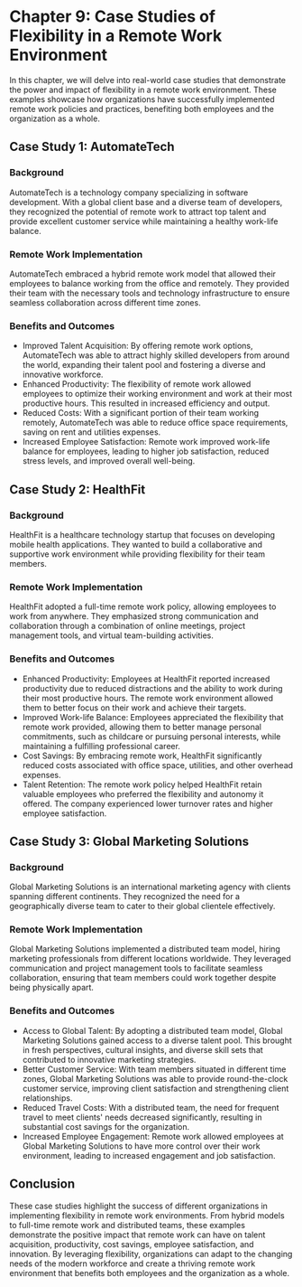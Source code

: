 # Chapter 9: Case Studies of Flexibility in a Remote Work Environment

In this chapter, we will delve into real-world case studies that demonstrate the power and impact of flexibility in a remote work environment. These examples showcase how organizations have successfully implemented remote work policies and practices, benefiting both employees and the organization as a whole.

## Case Study 1: AutomateTech

### Background

AutomateTech is a technology company specializing in software development. With a global client base and a diverse team of developers, they recognized the potential of remote work to attract top talent and provide excellent customer service while maintaining a healthy work-life balance.

### Remote Work Implementation

AutomateTech embraced a hybrid remote work model that allowed their employees to balance working from the office and remotely. They provided their team with the necessary tools and technology infrastructure to ensure seamless collaboration across different time zones.

### Benefits and Outcomes

- Improved Talent Acquisition: By offering remote work options, AutomateTech was able to attract highly skilled developers from around the world, expanding their talent pool and fostering a diverse and innovative workforce.
- Enhanced Productivity: The flexibility of remote work allowed employees to optimize their working environment and work at their most productive hours. This resulted in increased efficiency and output.
- Reduced Costs: With a significant portion of their team working remotely, AutomateTech was able to reduce office space requirements, saving on rent and utilities expenses.
- Increased Employee Satisfaction: Remote work improved work-life balance for employees, leading to higher job satisfaction, reduced stress levels, and improved overall well-being.

## Case Study 2: HealthFit

### Background

HealthFit is a healthcare technology startup that focuses on developing mobile health applications. They wanted to build a collaborative and supportive work environment while providing flexibility for their team members.

### Remote Work Implementation

HealthFit adopted a full-time remote work policy, allowing employees to work from anywhere. They emphasized strong communication and collaboration through a combination of online meetings, project management tools, and virtual team-building activities.

### Benefits and Outcomes

- Enhanced Productivity: Employees at HealthFit reported increased productivity due to reduced distractions and the ability to work during their most productive hours. The remote work environment allowed them to better focus on their work and achieve their targets.
- Improved Work-life Balance: Employees appreciated the flexibility that remote work provided, allowing them to better manage personal commitments, such as childcare or pursuing personal interests, while maintaining a fulfilling professional career.
- Cost Savings: By embracing remote work, HealthFit significantly reduced costs associated with office space, utilities, and other overhead expenses.
- Talent Retention: The remote work policy helped HealthFit retain valuable employees who preferred the flexibility and autonomy it offered. The company experienced lower turnover rates and higher employee satisfaction.

## Case Study 3: Global Marketing Solutions

### Background

Global Marketing Solutions is an international marketing agency with clients spanning different continents. They recognized the need for a geographically diverse team to cater to their global clientele effectively.

### Remote Work Implementation

Global Marketing Solutions implemented a distributed team model, hiring marketing professionals from different locations worldwide. They leveraged communication and project management tools to facilitate seamless collaboration, ensuring that team members could work together despite being physically apart.

### Benefits and Outcomes

- Access to Global Talent: By adopting a distributed team model, Global Marketing Solutions gained access to a diverse talent pool. This brought in fresh perspectives, cultural insights, and diverse skill sets that contributed to innovative marketing strategies.
- Better Customer Service: With team members situated in different time zones, Global Marketing Solutions was able to provide round-the-clock customer service, improving client satisfaction and strengthening client relationships.
- Reduced Travel Costs: With a distributed team, the need for frequent travel to meet clients' needs decreased significantly, resulting in substantial cost savings for the organization.
- Increased Employee Engagement: Remote work allowed employees at Global Marketing Solutions to have more control over their work environment, leading to increased engagement and job satisfaction.

## Conclusion

These case studies highlight the success of different organizations in implementing flexibility in remote work environments. From hybrid models to full-time remote work and distributed teams, these examples demonstrate the positive impact that remote work can have on talent acquisition, productivity, cost savings, employee satisfaction, and innovation. By leveraging flexibility, organizations can adapt to the changing needs of the modern workforce and create a thriving remote work environment that benefits both employees and the organization as a whole.
